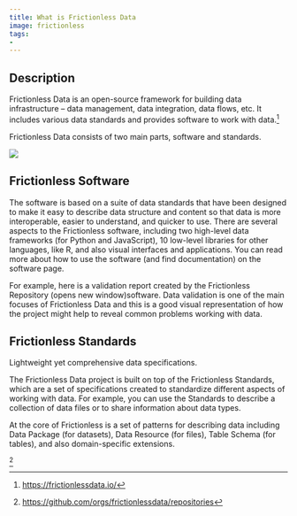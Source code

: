 ```yaml
---
title: What is Frictionless Data
image: frictionless
tags:
-
---
```

## Description

Frictionless Data is an open-source framework for building data infrastructure – data management, data integration, data flows, etc. It includes various data standards and provides software to work with data.[^1]

Frictionless Data consists of two main parts, software and standards.

![](https://frictionlessdata.io/img/introduction/structure.png)

## Frictionless Software

The software is based on a suite of data standards that have been designed to make it easy to describe data structure and content so that data is more interoperable, easier to understand, and quicker to use. There are several aspects to the Frictionless software, including two high-level data frameworks (for Python and JavaScript), 10 low-level libraries for other languages, like R, and also visual interfaces and applications. You can read more about how to use the software (and find documentation) on the software page.

For example, here is a validation report created by the Frictionless Repository (opens new window)software. Data validation is one of the main focuses of Frictionless Data and this is a good visual representation of how the project might help to reveal common problems working with data.

## Frictionless Standards

Lightweight yet comprehensive data specifications.

The Frictionless Data project is built on top of the Frictionless Standards, which are a set of specifications created to standardize different aspects of working with data. For example, you can use the Standards to describe a collection of data files or to share information about data types.

At the core of Frictionless is a set of patterns for describing data including Data Package (for datasets), Data Resource (for files), Table Schema (for tables), and also domain-specific extensions.

[^2]

[^1]: https://frictionlessdata.io/
[^2]: https://github.com/orgs/frictionlessdata/repositories
